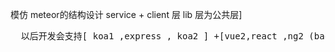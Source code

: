 模仿 meteor的结构设计
service + client 层
lib 层为公共层]

<pre>
  以后开发会支持[ koa1 ,express , koa2 ] +[vue2,react ,ng2 (backbone就不支持了)] +[elasticsearch,solr]
</pre>

